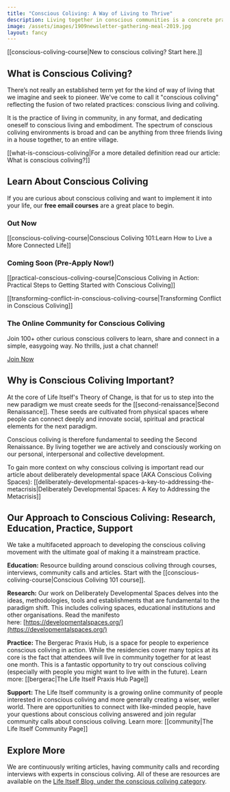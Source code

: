 ```yaml
---
title: "Conscious Coliving: A Way of Living to Thrive"
description: Living together in conscious communities is a concrete practical action to enable personal, collective and societal flourishing.
image: /assets/images/1909newsletter-gathering-meal-2019.jpg
layout: fancy
---
```


[[conscious-coliving-course|New to conscious coliving? Start here.]]

## What is Conscious Coliving? 

There’s not really an established term yet for the kind of way of living that we imagine and seek to pioneer. We've come to call it "conscious coliving" reflecting the fusion of two related practices: conscious living and coliving.

It is the practice of living in community, in any format, and dedicating oneself to conscious living and embodiment. The spectrum of conscious coliving environments is broad and can be anything from three friends living in a house together, to an entire village. 

[[what-is-conscious-coliving|For a more detailed definition read our article: What is conscious coliving?]]

## Learn About Conscious Coliving

If you are curious about conscious coliving and want to implement it into your life, our **free email courses** are a great place to begin. 

### Out Now

[[conscious-coliving-course|Conscious Coliving 101:Learn How to Live a More Connected Life]]

### Coming Soon (Pre-Apply Now!)

[[practical-conscious-coliving-course|Conscious Coliving in Action: Practical Steps to Getting Started with Conscious Coliving]]

[[transforming-conflict-in-conscious-coliving-course|Transforming Conflict in Conscious Coliving]]

### The Online Community for Conscious Coliving

Join 100+ other curious conscious colivers to learn, share and connect in a simple, easygoing way. No thrills, just a chat channel! 

[Join Now](https://chat.whatsapp.com/DycZceubrTzI1DHKHZr5sw)


## Why is Conscious Coliving Important?

At the core of Life Itself's Theory of Change, is that for us to step into the new paradigm we must create seeds for the [[second-renaissance|Second Renaissance]]. These seeds are cultivated from physical spaces where people can connect deeply and innovate social, spiritual and practical elements for the next paradigm.

Conscious coliving is therefore fundamental to seeding the Second Renaissance. By living together we are actively and consciously working on our personal, interpersonal and collective development. 

To gain more context on why conscious coliving is important read our article about deliberately developmental space (AKA Conscious Coliving Spaces): [[deliberately-developmental-spaces-a-key-to-addressing-the-metacrisis|Deliberately Developmental Spaces: A Key to Addressing the Metacrisis]]

## Our Approach to Conscious Coliving: Research, Education, Practice, Support

We take a multifaceted approach to developing the conscious coliving movement with the ultimate goal of making it a mainstream practice.

**Education:** Resource building around conscious coliving through courses, interviews, community calls and articles. Start with the [[conscious-coliving-course|Conscious Coliving 101 course]].

**Research:** Our work on Deliberately Developmental Spaces delves into the ideas, methodologies, tools and establishments that are fundamental to the paradigm shift. This includes coliving spaces, educational institutions and other organisations. Read the manifesto here: [https://developmentalspaces.org/](https://developmentalspaces.org/)

**Practice:** The Bergerac Praxis Hub, is a space for people to experience conscious coliving in action. While the residencies cover many topics at its core is the fact that attendees will live in community together for at least one month. This is a fantastic opportunity to try out conscious coliving (especially with people you might want to live with in the future). Learn more: [[bergerac|The Life Itself Praxis Hub Page]]

**Support:** The Life Itself community is a growing online community of people interested in conscious coliving and more generally creating a wiser, weller world. There are opportunities to connect with like-minded people, have your questions about conscious coliving answered and join regular community calls about conscious coliving. Learn more: [[community|The Life Itself Community Page]]

## Explore More

We are continuously writing articles, having community calls and recording interviews with experts in conscious coliving. All of these are resources are available on the [Life Itself Blog, under the conscious coliving category](https://lifeitself.org/categories/conscious-coliving). 

